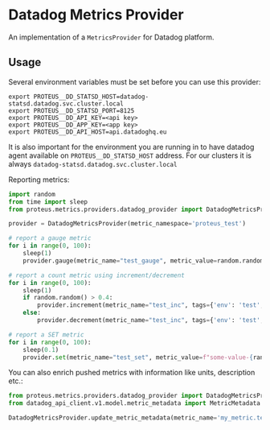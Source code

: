 # Datadog Metrics Provider

An implementation of a `MetricsProvider` for Datadog platform.

## Usage

Several environment variables must be set before you can use this provider:

```shell
export PROTEUS__DD_STATSD_HOST=datadog-statsd.datadog.svc.cluster.local
export PROTEUS__DD_STATSD_PORT=8125
export PROTEUS__DD_API_KEY=<api key>
export PROTEUS__DD_APP_KEY=<app key>
export PROTEUS__DD_API_HOST=api.datadoghq.eu
```

It is also important for the environment you are running in to have datadog agent available on `PROTEUS__DD_STATSD_HOST` address. For our clusters it is always `datadog-statsd.datadog.svc.cluster.local` 

Reporting metrics:

```python
import random
from time import sleep
from proteus.metrics.providers.datadog_provider import DatadogMetricsProvider

provider = DatadogMetricsProvider(metric_namespace='proteus_test')

# report a gauge metric
for i in range(0, 100):
    sleep(1)
    provider.gauge(metric_name="test_gauge", metric_value=random.random(), tags={'env': 'test', 'other_tag': f'{i % 10}'})

# report a count metric using increment/decrement
for i in range(0, 100):
    sleep(1)
    if random.random() > 0.4:
        provider.increment(metric_name="test_inc", tags={'env': 'test', 'other_tag': f'{i % 10}'})
    else:
        provider.decrement(metric_name="test_inc", tags={'env': 'test', 'other_tag': f'{i % 10}'})

# report a SET metric
for i in range(0, 100):
    sleep(0.1)
    provider.set(metric_name="test_set", metric_value=f"some-value-{random.randint(0, 100)}", tags={'env': 'test', 'other_tag': f'{i % 10}'})
```

You can also enrich pushed metrics with information like units, description etc.:
```python
from proteus.metrics.providers.datadog_provider import DatadogMetricsProvider
from datadog_api_client.v1.model.metric_metadata import MetricMetadata

DatadogMetricsProvider.update_metric_metadata(metric_name='my_metric.test', metric_metadata=MetricMetadata(description='best metric!'))
```
